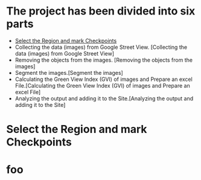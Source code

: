 # The project has been divided into six parts 
* [Select the Region and mark Checkpoints](#Select\the\Region\and\mark\Checkpoints)
* Collecting the data (images) from Google Street View. [Collecting the data (images) from Google Street View]
* Removing the objects from the images. [Removing the objects from the images]
* Segment the images.[Segment the images] 
* Calculating the Green View Index (GVI) of images and Prepare an excel File.[Calculating the Green View Index (GVI) of images and Prepare an excel File] 
* Analyzing the output and adding it to the Site.[Analyzing the output and adding it to the Site]

# Select the Region and mark Checkpoints
# foo

